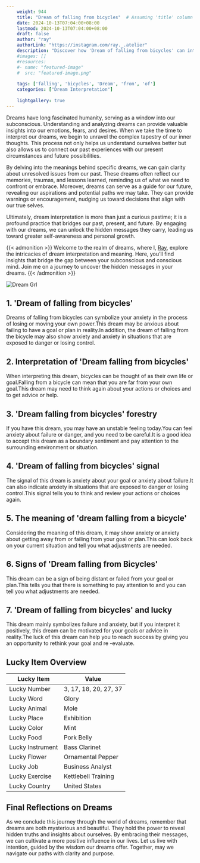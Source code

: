 ```yaml
---
    weight: 944
    title: "Dream of falling from bicycles"  # Assuming 'title' column exists
    date: 2024-10-13T07:04:00+08:00
    lastmod: 2024-10-13T07:04:00+08:00
    draft: false
    author: "ray"
    authorLink: "https://instagram.com/ray._.atelier"
    description: "Discover how 'Dream of falling from bicycles' can interpret your future and uncover its significant meanings in your life."
    #images: []
    #resources:
    #- name: "featured-image"
    #  src: "featured-image.png"
    
    tags: ['falling', 'bicycles', 'Dream', 'from', 'of']
    categories: ["Dream Interpretation"]
    
    lightgallery: true
---
```

    
Dreams have long fascinated humanity, serving as a window into our subconscious. Understanding and analyzing dreams can provide valuable insights into our emotions, fears, and desires. When we take the time to interpret our dreams, we begin to unravel the complex tapestry of our inner thoughts. This process not only helps us understand ourselves better but also allows us to connect our past experiences with our present circumstances and future possibilities.

By delving into the meanings behind specific dreams, we can gain clarity about unresolved issues from our past. These dreams often reflect our memories, traumas, and lessons learned, reminding us of what we need to confront or embrace. Moreover, dreams can serve as a guide for our future, revealing our aspirations and potential paths we may take. They can provide warnings or encouragement, nudging us toward decisions that align with our true selves.

Ultimately, dream interpretation is more than just a curious pastime; it is a profound practice that bridges our past, present, and future. By engaging with our dreams, we can unlock the hidden messages they carry, leading us toward greater self-awareness and personal growth.

{{< admonition >}}
Welcome to the realm of dreams, where I, [Ray](https://instagram.com/ray._.atelier), explore the intricacies of dream interpretation and meaning. Here, you’ll find insights that bridge the gap between your subconscious and conscious mind. Join me on a journey to uncover the hidden messages in your dreams.
{{< /admonition >}}

![Dream Grl](https://cdn.pixabay.com/photo/2017/11/02/03/35/gothic-2910057_1280.jpg "Dream Grl")

## 1. 'Dream of falling from bicycles'
Dreams of falling from bicycles can symbolize your anxiety in the process of losing or moving your own power.This dream may be anxious about failing to have a goal or plan in reality.In addition, the dream of falling from the bicycle may also show anxiety and anxiety in situations that are exposed to danger or losing control.

## 2. Interpretation of 'Dream falling from bicycles'
When interpreting this dream, bicycles can be thought of as their own life or goal.Falling from a bicycle can mean that you are far from your own goal.This dream may need to think again about your actions or choices and to get advice or help.

## 3. 'Dream falling from bicycles' forestry
If you have this dream, you may have an unstable feeling today.You can feel anxiety about failure or danger, and you need to be careful.It is a good idea to accept this dream as a boundary sentiment and pay attention to the surrounding environment or situation.

## 4. 'Dream of falling from bicycles' signal
The signal of this dream is anxiety about your goal or anxiety about failure.It can also indicate anxiety in situations that are exposed to danger or losing control.This signal tells you to think and review your actions or choices again.

## 5. The meaning of 'dream falling from a bicycle'
Considering the meaning of this dream, it may show anxiety or anxiety about getting away from or failing from your goal or plan.This can look back on your current situation and tell you what adjustments are needed.

## 6. Signs of 'Dream falling from Bicycles'
This dream can be a sign of being distant or failed from your goal or plan.This tells you that there is something to pay attention to and you can tell you what adjustments are needed.

## 7. 'Dream of falling from bicycles' and lucky
This dream mainly symbolizes failure and anxiety, but if you interpret it positively, this dream can be motivated for your goals or advice in reality.The luck of this dream can help you to reach success by giving you an opportunity to rethink your goal and re -evaluate.

## Lucky Item Overview
| Lucky Item          | Value              |
|---------------|--------------------|
| Lucky Number        | 3, 17, 18, 20, 27, 37  |
| Lucky Word          | Glory |
| Lucky Animal        | Mole |
| Lucky Place         | Exhibition     |
| Lucky Color         | Mint     |
| Lucky Food          | Pork Belly      |
| Lucky Instrument    | Bass Clarinet |
| Lucky Flower        | Ornamental Pepper    |
| Lucky Job           | Business Analyst       |
| Lucky Exercise      | Kettlebell Training  |
| Lucky Country       | United States    |


##  Final Reflections on Dreams

As we conclude this journey through the world of dreams, remember that dreams are both mysterious and beautiful. They hold the power to reveal hidden truths and insights about ourselves. By embracing their messages, we can cultivate a more positive influence in our lives. Let us live with intention, guided by the wisdom our dreams offer. Together, may we navigate our paths with clarity and purpose.
